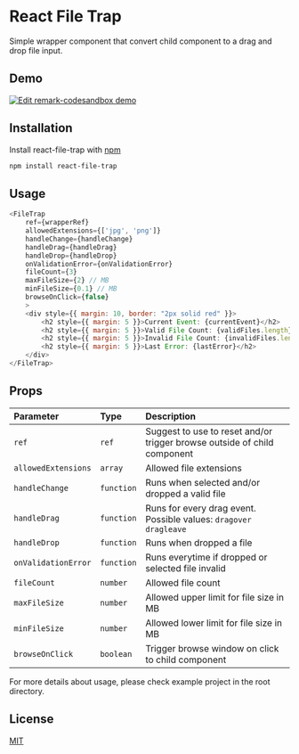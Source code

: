 # React File Trap

Simple wrapper component that convert child component to a drag and drop file input.

## Demo

[![Edit remark-codesandbox demo](https://codesandbox.io/static/img/play-codesandbox.svg)](https://codesandbox.io/s/react-file-trap-bv386b)

## Installation

Install react-file-trap with [npm](https://www.npmjs.com/package/react-file-trap)

```bash
npm install react-file-trap  
```

## Usage

```javascript
<FileTrap
    ref={wrapperRef}
    allowedExtensions={['jpg', 'png']}
    handleChange={handleChange}
    handleDrag={handleDrag}
    handleDrop={handleDrop}
    onValidationError={onValidationError}
    fileCount={3}
    maxFileSize={2} // MB
    minFileSize={0.1} // MB
    browseOnClick={false}
    >
    <div style={{ margin: 10, border: "2px solid red" }}>
        <h2 style={{ margin: 5 }}>Current Event: {currentEvent}</h2>
        <h2 style={{ margin: 5 }}>Valid File Count: {validFiles.length}</h2>
        <h2 style={{ margin: 5 }}>Invalid File Count: {invalidFiles.length}</h2>
        <h2 style={{ margin: 5 }}>Last Error: {lastError}</h2>
    </div>
</FileTrap>
```

## Props

| Parameter | Type     | Description                |
| :-------- | :------- | :------------------------- |
| `ref` | `ref` | Suggest to use to reset and/or trigger browse outside of child component |
| `allowedExtensions` | `array` | Allowed file extensions |
| `handleChange` | `function` | Runs when selected and/or dropped a valid file |
| `handleDrag` | `function` | Runs for every drag event. Possible values: `dragover` `dragleave` |
| `handleDrop` | `function` | Runs when dropped a file |
| `onValidationError` | `function` | Runs everytime if dropped or selected file invalid |
| `fileCount` | `number` | Allowed file count |
| `maxFileSize` | `number` | Allowed upper limit for file size in MB |
| `minFileSize` | `number` | Allowed lower limit for file size in MB |
| `browseOnClick` | `boolean` | Trigger browse window on click to child component |

For more details about usage, please check example project in the root directory.

## License

[MIT](https://choosealicense.com/licenses/mit/)
